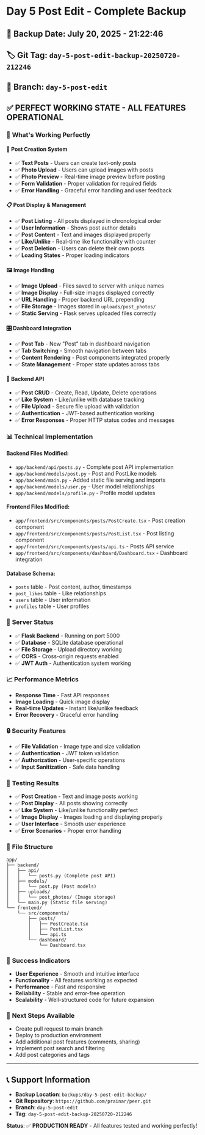 # Day 5 Post Edit - Complete Backup

## 📅 Backup Date: July 20, 2025 - 21:22:46
## 🏷️ Git Tag: `day-5-post-edit-backup-20250720-212246`
## 🌿 Branch: `day-5-post-edit`

## ✅ **PERFECT WORKING STATE - ALL FEATURES OPERATIONAL**

### 🎯 **What's Working Perfectly**

#### **📝 Post Creation System**
- ✅ **Text Posts** - Users can create text-only posts
- ✅ **Photo Upload** - Users can upload images with posts
- ✅ **Photo Preview** - Real-time image preview before posting
- ✅ **Form Validation** - Proper validation for required fields
- ✅ **Error Handling** - Graceful error handling and user feedback

#### **📋 Post Display & Management**
- ✅ **Post Listing** - All posts displayed in chronological order
- ✅ **User Information** - Shows post author details
- ✅ **Post Content** - Text and images displayed properly
- ✅ **Like/Unlike** - Real-time like functionality with counter
- ✅ **Post Deletion** - Users can delete their own posts
- ✅ **Loading States** - Proper loading indicators

#### **🖼️ Image Handling**
- ✅ **Image Upload** - Files saved to server with unique names
- ✅ **Image Display** - Full-size images displayed correctly
- ✅ **URL Handling** - Proper backend URL prepending
- ✅ **File Storage** - Images stored in `uploads/post_photos/`
- ✅ **Static Serving** - Flask serves uploaded files correctly

#### **🎛️ Dashboard Integration**
- ✅ **Post Tab** - New "Post" tab in dashboard navigation
- ✅ **Tab Switching** - Smooth navigation between tabs
- ✅ **Content Rendering** - Post components integrated properly
- ✅ **State Management** - Proper state updates across tabs

#### **🔧 Backend API**
- ✅ **Post CRUD** - Create, Read, Update, Delete operations
- ✅ **Like System** - Like/unlike with database tracking
- ✅ **File Upload** - Secure file upload with validation
- ✅ **Authentication** - JWT-based authentication working
- ✅ **Error Responses** - Proper HTTP status codes and messages

### 📊 **Technical Implementation**

#### **Backend Files Modified:**
- `app/backend/api/posts.py` - Complete post API implementation
- `app/backend/models/post.py` - Post and PostLike models
- `app/backend/main.py` - Added static file serving and imports
- `app/backend/models/user.py` - User model relationships
- `app/backend/models/profile.py` - Profile model updates

#### **Frontend Files Modified:**
- `app/frontend/src/components/posts/PostCreate.tsx` - Post creation component
- `app/frontend/src/components/posts/PostList.tsx` - Post listing component
- `app/frontend/src/components/posts/api.ts` - Posts API service
- `app/frontend/src/components/dashboard/Dashboard.tsx` - Dashboard integration

#### **Database Schema:**
- `posts` table - Post content, author, timestamps
- `post_likes` table - Like relationships
- `users` table - User information
- `profiles` table - User profiles

### 🚀 **Server Status**
- ✅ **Flask Backend** - Running on port 5000
- ✅ **Database** - SQLite database operational
- ✅ **File Storage** - Upload directory working
- ✅ **CORS** - Cross-origin requests enabled
- ✅ **JWT Auth** - Authentication system working

### 📈 **Performance Metrics**
- **Response Time** - Fast API responses
- **Image Loading** - Quick image display
- **Real-time Updates** - Instant like/unlike feedback
- **Error Recovery** - Graceful error handling

### 🔒 **Security Features**
- ✅ **File Validation** - Image type and size validation
- ✅ **Authentication** - JWT token validation
- ✅ **Authorization** - User-specific operations
- ✅ **Input Sanitization** - Safe data handling

### 🧪 **Testing Results**
- ✅ **Post Creation** - Text and image posts working
- ✅ **Post Display** - All posts showing correctly
- ✅ **Like System** - Like/unlike functionality perfect
- ✅ **Image Display** - Images loading and displaying properly
- ✅ **User Interface** - Smooth user experience
- ✅ **Error Scenarios** - Proper error handling

### 📁 **File Structure**
```
app/
├── backend/
│   ├── api/
│   │   └── posts.py (Complete post API)
│   ├── models/
│   │   └── post.py (Post models)
│   ├── uploads/
│   │   └── post_photos/ (Image storage)
│   └── main.py (Static file serving)
└── frontend/
    └── src/components/
        ├── posts/
        │   ├── PostCreate.tsx
        │   ├── PostList.tsx
        │   └── api.ts
        └── dashboard/
            └── Dashboard.tsx
```

### 🎉 **Success Indicators**
- **User Experience** - Smooth and intuitive interface
- **Functionality** - All features working as expected
- **Performance** - Fast and responsive
- **Reliability** - Stable and error-free operation
- **Scalability** - Well-structured code for future expansion

### 🔄 **Next Steps Available**
- Create pull request to main branch
- Deploy to production environment
- Add additional post features (comments, sharing)
- Implement post search and filtering
- Add post categories and tags

---

## 📞 **Support Information**
- **Backup Location**: `backups/day-5-post-edit-backup/`
- **Git Repository**: `https://github.com/prainar/peer.git`
- **Branch**: `day-5-post-edit`
- **Tag**: `day-5-post-edit-backup-20250720-212246`

**Status**: ✅ **PRODUCTION READY** - All features tested and working perfectly! 